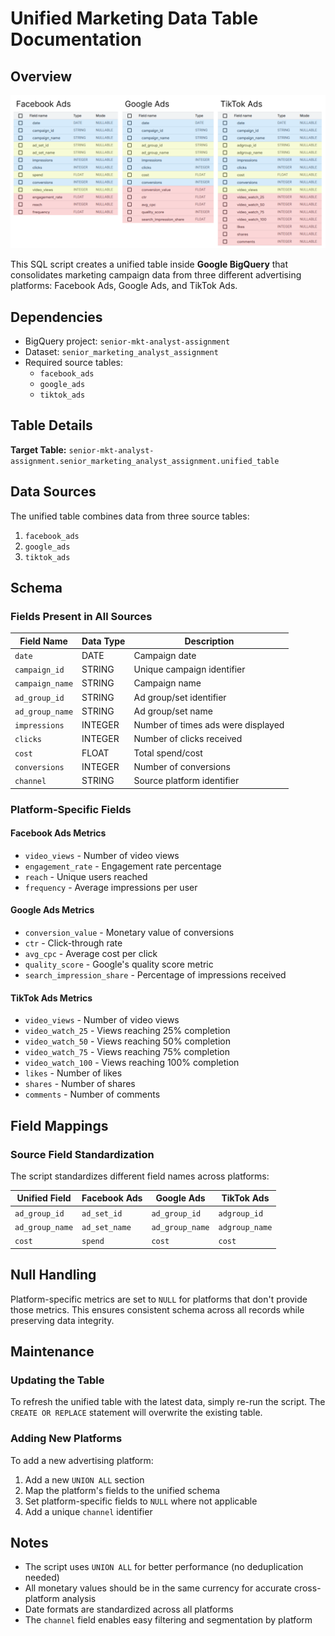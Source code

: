 # Unified Marketing Data Table Documentation

## Overview

![Tables](images/tables_image.png) 

This SQL script creates a unified table inside **Google BigQuery** that consolidates marketing campaign data from three different advertising platforms: Facebook Ads, Google Ads, and TikTok Ads.

## Dependencies

- BigQuery project: `senior-mkt-analyst-assignment`
- Dataset: `senior_marketing_analyst_assignment`
- Required source tables:
  - `facebook_ads`
  - `google_ads`
  - `tiktok_ads`

## Table Details

**Target Table:** `senior-mkt-analyst-assignment.senior_marketing_analyst_assignment.unified_table`

## Data Sources

The unified table combines data from three source tables:

1. `facebook_ads`
2. `google_ads`
3. `tiktok_ads`

## Schema

### Fields Present in All Sources

| Field Name | Data Type | Description |
|------------|-----------|-------------|
| `date` | DATE | Campaign date |
| `campaign_id` | STRING | Unique campaign identifier |
| `campaign_name` | STRING | Campaign name |
| `ad_group_id` | STRING | Ad group/set identifier |
| `ad_group_name` | STRING | Ad group/set name |
| `impressions` | INTEGER | Number of times ads were displayed |
| `clicks` | INTEGER | Number of clicks received |
| `cost` | FLOAT | Total spend/cost |
| `conversions` | INTEGER | Number of conversions |
| `channel` | STRING | Source platform identifier |

### Platform-Specific Fields

#### Facebook Ads Metrics
- `video_views` - Number of video views
- `engagement_rate` - Engagement rate percentage
- `reach` - Unique users reached
- `frequency` - Average impressions per user

#### Google Ads Metrics
- `conversion_value` - Monetary value of conversions
- `ctr` - Click-through rate
- `avg_cpc` - Average cost per click
- `quality_score` - Google's quality score metric
- `search_impression_share` - Percentage of impressions received

#### TikTok Ads Metrics
- `video_views` - Number of video views
- `video_watch_25` - Views reaching 25% completion
- `video_watch_50` - Views reaching 50% completion
- `video_watch_75` - Views reaching 75% completion
- `video_watch_100` - Views reaching 100% completion
- `likes` - Number of likes
- `shares` - Number of shares
- `comments` - Number of comments

## Field Mappings

### Source Field Standardization

The script standardizes different field names across platforms:

| Unified Field | Facebook Ads | Google Ads | TikTok Ads |
|---------------|--------------|------------|------------|
| `ad_group_id` | `ad_set_id` | `ad_group_id` | `adgroup_id` |
| `ad_group_name` | `ad_set_name` | `ad_group_name` | `adgroup_name` |
| `cost` | `spend` | `cost` | `cost` |

## Null Handling

Platform-specific metrics are set to `NULL` for platforms that don't provide those metrics. This ensures consistent schema across all records while preserving data integrity.

## Maintenance

### Updating the Table

To refresh the unified table with the latest data, simply re-run the script. The `CREATE OR REPLACE` statement will overwrite the existing table.

### Adding New Platforms

To add a new advertising platform:

1. Add a new `UNION ALL` section
2. Map the platform's fields to the unified schema
3. Set platform-specific fields to `NULL` where not applicable
4. Add a unique `channel` identifier

## Notes

- The script uses `UNION ALL` for better performance (no deduplication needed)
- All monetary values should be in the same currency for accurate cross-platform analysis
- Date formats are standardized across all platforms
- The `channel` field enables easy filtering and segmentation by platform
